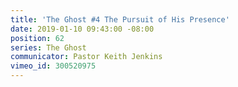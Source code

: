 ```yaml
---
title: 'The Ghost #4 The Pursuit of His Presence'
date: 2019-01-10 09:43:00 -08:00
position: 62
series: The Ghost
communicator: Pastor Keith Jenkins
vimeo_id: 300520975
---
```


